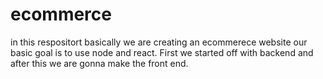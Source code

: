 # ecommerce
in this respositort basically we are creating an ecommerece website our basic goal is to use node and react. First we started off with backend and after this we are gonna make 
the front end.
